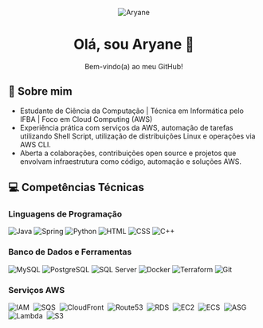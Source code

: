 <!-- Mini bio -->
<p align="center">
  <img src="https://img.shields.io/badge/Aryane-orange?style=flat&logo=github&logoColor=ffffff&labelColor=000000" alt="Aryane">
</p>

<h1 align="center">Olá, sou Aryane 👋</h1>
<p align="center">Bem-vindo(a) ao meu GitHub!</p>

## 💫 Sobre mim

* Estudante de Ciência da Computação | Técnica em Informática pelo IFBA | Foco em Cloud Computing (AWS)  
* Experiência prática com serviços da AWS, automação de tarefas utilizando Shell Script, utilização de distribuições Linux e operações via AWS CLI.
* Aberta a colaborações, contribuições open source e projetos que envolvam infraestrutura como código, automação e soluções AWS.

## 💻 Competências Técnicas 

### Linguagens de Programação

![Java](https://img.shields.io/badge/-Java-007396?style=flat&logo=openjdk&logoColor=ffffff&labelColor=007396)
![Spring](https://img.shields.io/badge/-Spring-6DB33F?style=flat&logo=spring&logoColor=ffffff&labelColor=6DB33F)
![Python](https://img.shields.io/badge/Python-3776AB?style=flat&logo=python&logoColor=FFD43B&labelColor=3776AB)
![HTML](https://img.shields.io/badge/-HTML-E34F26?style=flat&logo=html5&logoColor=ffffff&labelColor=E34F26)
![CSS](https://img.shields.io/badge/-CSS-1572B6?style=flat&logo=css3&logoColor=ffffff&labelColor=1572B6)
![C++](https://img.shields.io/badge/-C++-00599C?style=flat&logo=cplusplus&logoColor=ffffff&labelColor=00599C)

### Banco de Dados e Ferramentas 

![MySQL](https://img.shields.io/badge/-MySQL-4479A1?style=flat&logo=mysql&logoColor=ffffff&labelColor=4479A1)
![PostgreSQL](https://img.shields.io/badge/-PostgreSQL-336791?style=flat&logo=postgresql&logoColor=ffffff&labelColor=336791)
![SQL Server](https://img.shields.io/badge/-SQL%20Server-CC2927?style=flat&logo=microsoftsqlserver&logoColor=ffffff&labelColor=CC2927)
![Docker](https://img.shields.io/badge/-Docker-2496ED?style=flat&logo=docker&logoColor=ffffff&labelColor=2496ED)
![Terraform](https://img.shields.io/badge/-Terraform-7B42BC?style=flat&logo=terraform&logoColor=ffffff&labelColor=7B42BC)
![Git](https://img.shields.io/badge/-Git-F05032?style=flat&logo=git&logoColor=ffffff&labelColor=F05032)


### Serviços AWS 
  <img src="https://img.shields.io/badge/☁️%20IAM-DD344C.svg?style=flat&logo=amazonaws&logoColor=white" alt="IAM" />&nbsp;
  <img src="https://img.shields.io/badge/☁️%20SQS-E7157B.svg?style=flat&logo=amazonaws&logoColor=white" alt="SQS" />&nbsp;
  <img src="https://img.shields.io/badge/☁️%20CloudFront-8C4FFF.svg?style=flat&logo=amazonaws&logoColor=white" alt="CloudFront" />&nbsp;
  <img src="https://img.shields.io/badge/☁️%20Route53-8C4FFF.svg?style=flat&logo=amazonaws&logoColor=white" alt="Route53" />&nbsp;
  <img src="https://img.shields.io/badge/☁️%20RDS-C925D1.svg?style=flat&logo=amazonaws&logoColor=white" alt="RDS" />&nbsp;
  <img src="https://img.shields.io/badge/☁️%20EC2-ED7100.svg?style=flat&logo=amazonaws&logoColor=white" alt="EC2" />&nbsp;
  <img src="https://img.shields.io/badge/☁️%20ECS-ED7100.svg?style=flat&logo=amazonaws&logoColor=white" alt="ECS" />&nbsp;
  <img src="https://img.shields.io/badge/☁️%20ASG-ED7100.svg?style=flat&logo=amazonaws&logoColor=white" alt="ASG" />&nbsp;
  <img src="https://img.shields.io/badge/☁️%20Lambda-ED7100.svg?style=flat&logo=amazonaws&logoColor=white" alt="Lambda" />&nbsp;
  <img src="https://img.shields.io/badge/☁️%20S3-7AA116.svg?style=flat&logo=amazonaws&logoColor=white" alt="S3" />
